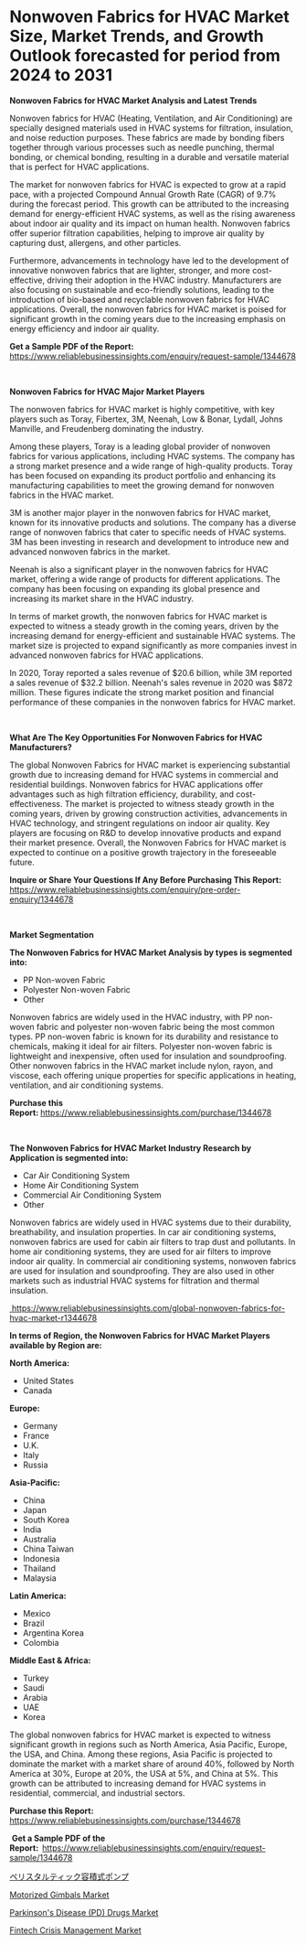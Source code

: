 <p><h1>Nonwoven Fabrics for HVAC Market Size, Market Trends, and Growth Outlook forecasted for period from 2024 to 2031</h1></p><p><strong>Nonwoven Fabrics for HVAC Market Analysis and Latest Trends</strong></p>
<p><p>Nonwoven fabrics for HVAC (Heating, Ventilation, and Air Conditioning) are specially designed materials used in HVAC systems for filtration, insulation, and noise reduction purposes. These fabrics are made by bonding fibers together through various processes such as needle punching, thermal bonding, or chemical bonding, resulting in a durable and versatile material that is perfect for HVAC applications.</p><p>The market for nonwoven fabrics for HVAC is expected to grow at a rapid pace, with a projected Compound Annual Growth Rate (CAGR) of 9.7% during the forecast period. This growth can be attributed to the increasing demand for energy-efficient HVAC systems, as well as the rising awareness about indoor air quality and its impact on human health. Nonwoven fabrics offer superior filtration capabilities, helping to improve air quality by capturing dust, allergens, and other particles.</p><p>Furthermore, advancements in technology have led to the development of innovative nonwoven fabrics that are lighter, stronger, and more cost-effective, driving their adoption in the HVAC industry. Manufacturers are also focusing on sustainable and eco-friendly solutions, leading to the introduction of bio-based and recyclable nonwoven fabrics for HVAC applications. Overall, the nonwoven fabrics for HVAC market is poised for significant growth in the coming years due to the increasing emphasis on energy efficiency and indoor air quality.</p></p>
<p><strong>Get a Sample PDF of the Report:&nbsp;</strong> <a href="https://www.reliablebusinessinsights.com/enquiry/request-sample/1344678">https://www.reliablebusinessinsights.com/enquiry/request-sample/1344678</a></p>
<p>&nbsp;</p>
<p><strong>Nonwoven Fabrics for HVAC Major Market Players</strong></p>
<p><p>The nonwoven fabrics for HVAC market is highly competitive, with key players such as Toray, Fibertex, 3M, Neenah, Low & Bonar, Lydall, Johns Manville, and Freudenberg dominating the industry. </p><p>Among these players, Toray is a leading global provider of nonwoven fabrics for various applications, including HVAC systems. The company has a strong market presence and a wide range of high-quality products. Toray has been focused on expanding its product portfolio and enhancing its manufacturing capabilities to meet the growing demand for nonwoven fabrics in the HVAC market.</p><p>3M is another major player in the nonwoven fabrics for HVAC market, known for its innovative products and solutions. The company has a diverse range of nonwoven fabrics that cater to specific needs of HVAC systems. 3M has been investing in research and development to introduce new and advanced nonwoven fabrics in the market.</p><p>Neenah is also a significant player in the nonwoven fabrics for HVAC market, offering a wide range of products for different applications. The company has been focusing on expanding its global presence and increasing its market share in the HVAC industry.</p><p>In terms of market growth, the nonwoven fabrics for HVAC market is expected to witness a steady growth in the coming years, driven by the increasing demand for energy-efficient and sustainable HVAC systems. The market size is projected to expand significantly as more companies invest in advanced nonwoven fabrics for HVAC applications.</p><p>In 2020, Toray reported a sales revenue of $20.6 billion, while 3M reported a sales revenue of $32.2 billion. Neenah's sales revenue in 2020 was $872 million. These figures indicate the strong market position and financial performance of these companies in the nonwoven fabrics for HVAC market.</p></p>
<p>&nbsp;</p>
<p><strong>What Are The Key Opportunities For Nonwoven Fabrics for HVAC Manufacturers?</strong></p>
<p><p>The global Nonwoven Fabrics for HVAC market is experiencing substantial growth due to increasing demand for HVAC systems in commercial and residential buildings. Nonwoven fabrics for HVAC applications offer advantages such as high filtration efficiency, durability, and cost-effectiveness. The market is projected to witness steady growth in the coming years, driven by growing construction activities, advancements in HVAC technology, and stringent regulations on indoor air quality. Key players are focusing on R&D to develop innovative products and expand their market presence. Overall, the Nonwoven Fabrics for HVAC market is expected to continue on a positive growth trajectory in the foreseeable future.</p></p>
<p><strong>Inquire or Share Your Questions If Any Before Purchasing This Report:</strong> <a href="https://www.reliablebusinessinsights.com/enquiry/pre-order-enquiry/1344678">https://www.reliablebusinessinsights.com/enquiry/pre-order-enquiry/1344678</a></p>
<p>&nbsp;</p>
<p><strong>Market Segmentation</strong></p>
<p><strong>The Nonwoven Fabrics for HVAC Market Analysis by types is segmented into:</strong></p>
<p><ul><li>PP Non-woven Fabric</li><li>Polyester Non-woven Fabric</li><li>Other</li></ul></p>
<p><p>Nonwoven fabrics are widely used in the HVAC industry, with PP non-woven fabric and polyester non-woven fabric being the most common types. PP non-woven fabric is known for its durability and resistance to chemicals, making it ideal for air filters. Polyester non-woven fabric is lightweight and inexpensive, often used for insulation and soundproofing. Other nonwoven fabrics in the HVAC market include nylon, rayon, and viscose, each offering unique properties for specific applications in heating, ventilation, and air conditioning systems.</p></p>
<p><strong>Purchase this Report:&nbsp;</strong><a href="https://www.reliablebusinessinsights.com/purchase/1344678">https://www.reliablebusinessinsights.com/purchase/1344678</a></p>
<p>&nbsp;</p>
<p><strong>The Nonwoven Fabrics for HVAC Market Industry Research by Application is segmented into:</strong></p>
<p><ul><li>Car Air Conditioning System</li><li>Home Air Conditioning System</li><li>Commercial Air Conditioning System</li><li>Other</li></ul></p>
<p><p>Nonwoven fabrics are widely used in HVAC systems due to their durability, breathability, and insulation properties. In car air conditioning systems, nonwoven fabrics are used for cabin air filters to trap dust and pollutants. In home air conditioning systems, they are used for air filters to improve indoor air quality. In commercial air conditioning systems, nonwoven fabrics are used for insulation and soundproofing. They are also used in other markets such as industrial HVAC systems for filtration and thermal insulation.</p></p>
<p><a href="https://www.reliablebusinessinsights.com/global-nonwoven-fabrics-for-hvac-market-r1344678">&nbsp;https://www.reliablebusinessinsights.com/global-nonwoven-fabrics-for-hvac-market-r1344678</a></p>
<p><strong>In terms of Region, the Nonwoven Fabrics for HVAC Market Players available by Region are:</strong></p>
<p>
    <p> <strong> North America: </strong>
        <ul>
            <li>United States</li>
            <li>Canada</li>
        </ul>
        </p> 
    <p> <strong> Europe: </strong>
        <ul>
            <li>Germany</li>
            <li>France</li>
            <li>U.K.</li>
            <li>Italy</li>
            <li>Russia</li>
        </ul>
        </p> 
    <p> <strong> Asia-Pacific: </strong>
        <ul>
            <li>China</li>
            <li>Japan</li>
            <li>South Korea</li>
            <li>India</li>
            <li>Australia</li>
            <li>China Taiwan</li>
            <li>Indonesia</li>
            <li>Thailand</li>
            <li>Malaysia</li>
        </ul>
        </p> 
    <p> <strong> Latin America: </strong>
        <ul>
            <li>Mexico</li>
            <li>Brazil</li>
            <li>Argentina Korea</li>
            <li>Colombia</li>
        </ul>
        </p> 
    <p> <strong> Middle East & Africa: </strong>
        <ul>
            <li>Turkey</li>
            <li>Saudi</li>
            <li>Arabia</li>
            <li>UAE</li>
            <li>Korea</li>
        </ul>
    </p>
    </p>
<p><p>The global nonwoven fabrics for HVAC market is expected to witness significant growth in regions such as North America, Asia Pacific, Europe, the USA, and China. Among these regions, Asia Pacific is projected to dominate the market with a market share of around 40%, followed by North America at 30%, Europe at 20%, the USA at 5%, and China at 5%. This growth can be attributed to increasing demand for HVAC systems in residential, commercial, and industrial sectors.</p></p>
<p><strong>Purchase this Report: </strong><a href="https://www.reliablebusinessinsights.com/purchase/1344678">https://www.reliablebusinessinsights.com/purchase/1344678</a></p>
<p>&nbsp;<strong>Get a Sample PDF of the Report:&nbsp;&nbsp;</strong><a href="https://www.reliablebusinessinsights.com/enquiry/request-sample/1344678">https://www.reliablebusinessinsights.com/enquiry/request-sample/1344678</a></p>
<p><strong></strong></p>
<p><p><a href="https://github.com/oafhukehf4709715/Market-Research-Report-List-3/blob/main/6132876125619.md">ペリスタルティック容積式ポンプ</a></p><p><a href="https://github.com/AarobcfAusbdnjvXff/Market-Research-Report-List-1/blob/main/motorized-gimbals-market.md">Motorized Gimbals Market</a></p><p><a href="https://medium.com/@shjsi3663/parkinsons-disease-pd-drugs-market-a-global-and-regional-analysis-2024-2031-23480a6e4d5c">Parkinson's Disease (PD) Drugs Market</a></p><p><a href="https://medium.com/@paulalkim0612024/comprehensive-analysis-of-the-global-fintech-crisis-management-market-growth-trends-market-4d40451e10da">Fintech Crisis Management Market</a></p></p>
